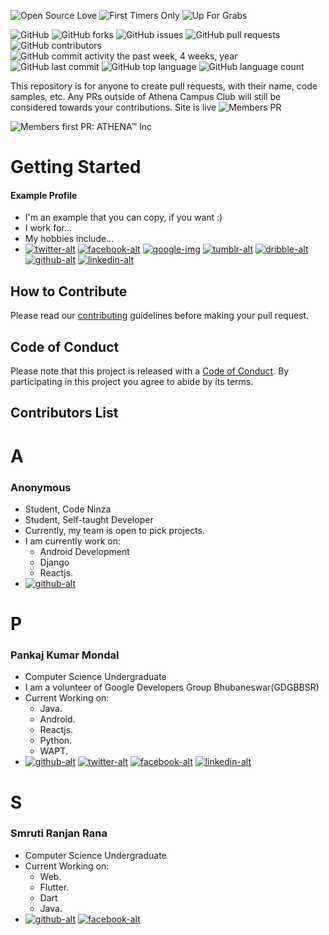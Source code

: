 <!-- Please don't remove these below codes -->
![Open Source Love](https://img.shields.io/badge/Open%20Source-%E2%9D%A4-pink.svg)
![First Timers Only](https://img.shields.io/badge/first--timers--only-friendly-blue.svg?style=flat)
![Up For Grabs](https://img.shields.io/badge/up--for--grabs-friendly-green.svg?style=flat)

![GitHub](https://img.shields.io/github/license/athena-inc/athena-inc.github.io.svg)
![GitHub forks](https://img.shields.io/github/forks/athena-inc/athena-inc.github.io.svg)
![GitHub issues](https://img.shields.io/github/issues/athena-inc/athena-inc.github.io.svg)
![GitHub pull requests](https://img.shields.io/github/issues-pr/athena-inc/athena-inc.github.io.svg) 
![GitHub contributors](https://img.shields.io/github/contributors/athena-inc/athena-inc.github.io.svg) 
![GitHub commit activity the past week, 4 weeks, year](https://img.shields.io/github/commit-activity/w/athena-inc/athena-inc.github.io.svg)
![GitHub last commit](https://img.shields.io/github/last-commit/athena-inc/athena-inc.github.io.svg)
![GitHub top language](https://img.shields.io/github/languages/top/athena-inc/athena-inc.github.io.svg)
![GitHub language count](https://img.shields.io/github/languages/count/athena-inc/athena-inc.github.io.svg)
<!-- Please don't remove these above codes -->

This repository is for anyone to create pull requests, with their name, code samples, etc. Any PRs outside of Athena Campus Club will still be considered towards your contributions.
Site is live ![Members PR](https://teamathena.ml/members-pr)

![Members first PR: ATHENA™ Inc](https://athena-inc.github.io/members-pr/imgs/athena.svg)

# Getting Started

#### Example Profile 
<!-- Please don't remove this -->
 <!-- icons -->
 [twitter-img]: https://athena-inc.github.io/members-pr/icons/twitter-brands.svg
 [facebook-img]: https://athena-inc.github.io/members-pr/icons/facebook-f-brands.svg
 [google-img]: https://athena-inc.github.io/members-pr/icons/google-plus-g-brands.svg
 [tumblr-img]: https://athena-inc.github.io/members-pr/icons/tumblr-brands.svg
 [dribble-img]: https://athena-inc.github.io/members-pr/icons/dribbble-brands.svg
 [github-img]: https://athena-inc.github.io/members-pr/icons/github-brands.svg
 [linkedin-img]: https://athena-inc.github.io/members-pr/icons/linkedin-in-brands.svg
<!-- Please don't remove this -->


- I'm an example that you can copy, if you want :)
- I work for...
- My hobbies include...
- [![twitter-alt][twitter-img]](https://twitter.com/example)
  [![facebook-alt][facebook-img]](https://facebook.com/example)
  [![google-img][google-img]](https://plus.google.com/+Example)
  [![tumblr-alt][tumblr-img]](https://example.tumblr.com)
  [![dribble-alt][dribble-img]](https://dribbble.com/example)
  [![github-alt][github-img]](https://github.com/example)
  [![linkedin-alt][linkedin-img]](https://linkedin.com/in/example)
  
<!-- Please don't remove this -->

## How to Contribute

Please read our [contributing](CONTRIBUTING.md) guidelines before making your pull request.

## Code of Conduct

Please note that this project is released with a [Code of Conduct](CODE_OF_CONDUCT.md). By participating in this project you agree to abide by its terms.

## Contributors List

<!-- Start your contribution from here -->

# A

### Anonymous

- Student, Code Ninza
- Student, Self-taught Developer
- Currently, my team is open to pick projects.
- I am currently work on:
  - Android Development
  - Django
  - Reactjs.
- [![github-alt][github-img]](https://github.com/pankajkumarkbn)

# P

### Pankaj Kumar Mondal
- Computer Science Undergraduate
- I am a volunteer of Google Developers Group Bhubaneswar(GDGBBSR)
- Current Working on:
  - Java.
  - Android.
  - Reactjs.
  - Python.
  - WAPT.
- [![github-alt][github-img]](https://github.com/pankajkumarkbn) [![twitter-alt][twitter-img]](https://twitter.com/ddpanku) [![facebook-alt][facebook-img]](https://facebook.com/ddpanku) [![linkedin-alt][linkedin-img]](https://linkedin.com/in/pankajkumarkbn)

# S

### Smruti Ranjan Rana
- Computer Science Undergraduate
- Current Working on:
  - Web.
  - Flutter.
  - Dart
  - Java.
- [![github-alt][github-img]](https://github.com/smrutiranjanrana)
[![facebook-alt][facebook-img]](https://facebook.com/smrutiranjan.rana.9)
